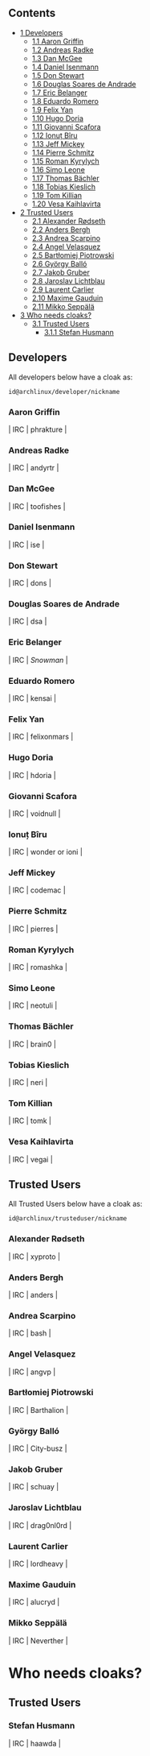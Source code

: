 ## Contents

*   [1 Developers](#Developers)
    *   [1.1 Aaron Griffin](#Aaron_Griffin)
    *   [1.2 Andreas Radke](#Andreas_Radke)
    *   [1.3 Dan McGee](#Dan_McGee)
    *   [1.4 Daniel Isenmann](#Daniel_Isenmann)
    *   [1.5 Don Stewart](#Don_Stewart)
    *   [1.6 Douglas Soares de Andrade](#Douglas_Soares_de_Andrade)
    *   [1.7 Eric Belanger](#Eric_Belanger)
    *   [1.8 Eduardo Romero](#Eduardo_Romero)
    *   [1.9 Felix Yan](#Felix_Yan)
    *   [1.10 Hugo Doria](#Hugo_Doria)
    *   [1.11 Giovanni Scafora](#Giovanni_Scafora)
    *   [1.12 Ionuț Bîru](#Ionu.C8.9B_B.C3.AEru)
    *   [1.13 Jeff Mickey](#Jeff_Mickey)
    *   [1.14 Pierre Schmitz](#Pierre_Schmitz)
    *   [1.15 Roman Kyrylych](#Roman_Kyrylych)
    *   [1.16 Simo Leone](#Simo_Leone)
    *   [1.17 Thomas Bächler](#Thomas_B.C3.A4chler)
    *   [1.18 Tobias Kieslich](#Tobias_Kieslich)
    *   [1.19 Tom Killian](#Tom_Killian)
    *   [1.20 Vesa Kaihlavirta](#Vesa_Kaihlavirta)
*   [2 Trusted Users](#Trusted_Users)
    *   [2.1 Alexander Rødseth](#Alexander_R.C3.B8dseth)
    *   [2.2 Anders Bergh](#Anders_Bergh)
    *   [2.3 Andrea Scarpino](#Andrea_Scarpino)
    *   [2.4 Angel Velasquez](#Angel_Velasquez)
    *   [2.5 Bartłomiej Piotrowski](#Bart.C5.82omiej_Piotrowski)
    *   [2.6 György Balló](#Gy.C3.B6rgy_Ball.C3.B3)
    *   [2.7 Jakob Gruber](#Jakob_Gruber)
    *   [2.8 Jaroslav Lichtblau](#Jaroslav_Lichtblau)
    *   [2.9 Laurent Carlier](#Laurent_Carlier)
    *   [2.10 Maxime Gauduin](#Maxime_Gauduin)
    *   [2.11 Mikko Seppälä](#Mikko_Sepp.C3.A4l.C3.A4)
*   [3 Who needs cloaks?](#Who_needs_cloaks.3F)
    *   [3.1 Trusted Users](#Trusted_Users_2)
        *   [3.1.1 Stefan Husmann](#Stefan_Husmann)

## Developers

All developers below have a cloak as:

```
id@archlinux/developer/nickname

```

### Aaron Griffin

| IRC | phrakture |

### Andreas Radke

| IRC | andyrtr |

### Dan McGee

| IRC | toofishes |

### Daniel Isenmann

| IRC | ise |

### Don Stewart

| IRC | dons |

### Douglas Soares de Andrade

| IRC | dsa |

### Eric Belanger

| IRC | _Snowman_ |

### Eduardo Romero

| IRC | kensai |

### Felix Yan

| IRC | felixonmars |

### Hugo Doria

| IRC | hdoria |

### Giovanni Scafora

| IRC | voidnull |

### Ionuț Bîru

| IRC | wonder or ioni |

### Jeff Mickey

| IRC | codemac |

### Pierre Schmitz

| IRC | pierres |

### Roman Kyrylych

| IRC | romashka |

### Simo Leone

| IRC | neotuli |

### Thomas Bächler

| IRC | brain0 |

### Tobias Kieslich

| IRC | neri |

### Tom Killian

| IRC | tomk |

### Vesa Kaihlavirta

| IRC | vegai |

## Trusted Users

All Trusted Users below have a cloak as:

```
id@archlinux/trusteduser/nickname

```

### Alexander Rødseth

| IRC | xyproto |

### Anders Bergh

| IRC | anders |

### Andrea Scarpino

| IRC | bash |

### Angel Velasquez

| IRC | angvp |

### Bartłomiej Piotrowski

| IRC | Barthalion |

### György Balló

| IRC | City-busz |

### Jakob Gruber

| IRC | schuay |

### Jaroslav Lichtblau

| IRC | drag0nl0rd |

### Laurent Carlier

| IRC | lordheavy |

### Maxime Gauduin

| IRC | alucryd |

### Mikko Seppälä

| IRC | Neverther |

# Who needs cloaks?

## Trusted Users

### Stefan Husmann

| IRC | haawda |